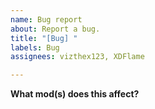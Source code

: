```yaml
---
name: Bug report
about: Report a bug.
title: "[Bug] "
labels: Bug
assignees: vizthex123, XDFlame

---
```


**What mod(s) does this affect?**
